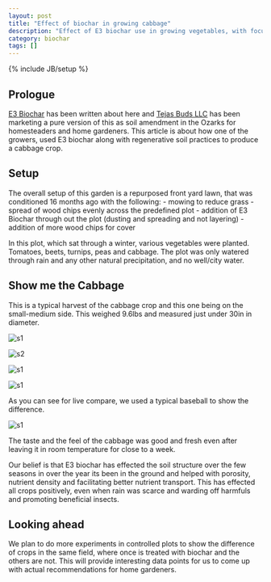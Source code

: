 ```yaml
---
layout: post
title: "Effect of biochar in growing cabbage"
description: "Effect of E3 biochar use in growing vegetables, with focus on cabbage."
category: biochar
tags: []
---
```

{% include JB/setup %}

## Prologue
[E3 Biochar](https://tejasbuds.com/more-biochar.html) has been written about here and [Tejas Buds LLC](https://tejasbuds.com) has been marketing a pure version of this as soil amendment in the Ozarks for homesteaders and home gardeners. This article is about how one of the growers, used E3 biochar along with regenerative soil practices to produce a cabbage crop.


## Setup
The overall setup of this garden is a repurposed front yard lawn, that was conditioned 16 months ago with the following:
    - mowing to reduce grass
    - spread of wood chips evenly across the predefined plot
    - addition of E3 Biochar through out the plot (dusting and spreading and not layering)
    - addition of more wood chips for cover

In this plot, which sat through a winter, various vegetables were planted. Tomatoes, beets, turnips, peas and cabbage.
The plot was only watered through rain and any other natural precipitation, and no well/city water.

## Show me the Cabbage
This is a typical harvest of the cabbage crop and this one being on the small-medium side. This weighed 9.6lbs and measured just under 30in in diameter.

![s1](https://brahminbeliever.com/cabbage-pics/cab1.JPG)

![s2](https://brahminbeliever.com/cabbage-pics/cab2-size.JPG)

![s1](https://brahminbeliever.com/cabbage-pics/cab2-size2.JPG)

![s1](https://brahminbeliever.com/cabbage-pics/cab2-size3.JPG)

As you can see for live compare, we used a typical baseball to show the difference.

![s1](https://brahminbeliever.com/cabbage-pics/cab3.JPG)

The taste and the feel of the cabbage was good and fresh even after leaving it in room temperature for close to a week.

Our belief is that E3 biochar has effected the soil structure over the few seasons in over the year its been in the ground and helped with porosity, nutrient density and facilitating better nutrient transport. This has effected all crops positively, even when rain was scarce and warding off harmfuls and promoting beneficial insects.

## Looking ahead
We plan to do more experiments in controlled plots to show the difference of crops in the same field, where once is treated with biochar and the others are not. This will provide interesting data points for us to come up with actual recommendations for home gardeners.
